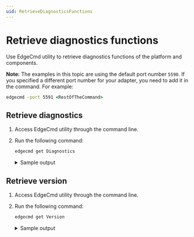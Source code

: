 ```yaml
---
uid: RetrieveDiagnosticsFunctions
---
```


# Retrieve diagnostics functions

Use EdgeCmd utility to retrieve diagnostics functions of the platform and components.

**Note:** The examples in this topic are using the default port number `5590`. If you specified a different port number for your adapter, you need to add it in the command. For example:

```cmd
edgecmd -port 5591 <RestOfTheCommand>
```

## Retrieve diagnostics

1. Access EdgeCmd utility through the command line.
2. Run the following command:

    ```cmd
    edgecmd get Diagnostics
    ```

    <details>
    <summary>Sample output</summary>
    <pre>

        {
            "timestamp": "2020-07-15T18:27:59.4804167Z",
            "processIdentifier": 5744,
            "startTime": "2020-07-20T21:26:45.9662964Z",
            "workingSet": 41.90625,
            "totalProcessorTime": 137.578125,
            "totalUserProcessorTime": 73.53125,
            "totalPrivilegedProcessorTime": 64.046875,
            "threadCount": 23,
            "handleCount": 628,
            "managedMemorySize": 8.916587829589844,
            "privateMemorySize": 49.54296875,
            "peakPagedMemorySize": 57.21484375,
            "storageTotalSize": 486699.0859375,
            "storageFreeSpace": 365912.98828125
        }

    </pre>
    </details>

## Retrieve version

1. Access EdgeCmd utility through the command line.
2. Run the following command:

    ```cmd
    edgecmd get Version
    ```

    <details>
    <summary>Sample output</summary>
    <pre>

        {
            "Application Version": ".0.234",
            ".Net Core Version": ".NET Core 3.1.5",
            "Operating System": "Microsoft Windows 10.0.18363"
        }

    </pre>
    </details>
